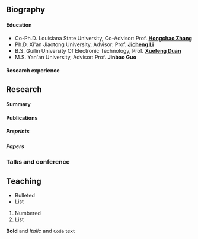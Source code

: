 ## Biography
#### Education
 - Co-Ph.D. Louisiana State University, Co-Advisor: Prof. [**Hongchao Zhang**](https://www.math.lsu.edu/~hozhang/)
 - Ph.D. Xi'an Jiaotong University, Advisor: Prof. [**Jicheng Li**](http://gr.xjtu.edu.cn/en/web/jcli)
 - B.S. Guilin University Of Electronic Technology, Prof. [**Xuefeng Duan**](https://www.guet.edu.cn/people/info/1003/1758.htm)
 - M.S. Yan'an University, Advisor: Prof. **Jinbao Guo**
#### Research experience
## Research
#### Summary
#### Publications
##### Preprints
##### Papers
### Talks and conference
##### 
#####
## Teaching


- Bulleted
- List

1. Numbered
2. List

**Bold** and _Italic_ and `Code` text


